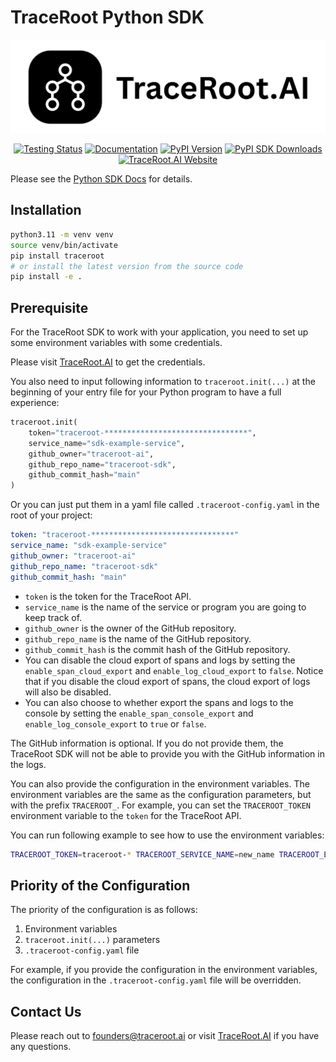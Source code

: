 # TraceRoot Python SDK

<div align="center">
  <a href="https://traceroot.ai/">
    <img src="https://raw.githubusercontent.com/traceroot-ai/traceroot/main/misc/images/traceroot_logo.png" alt="TraceRoot Logo">
  </a>
</div>

<div align="center">

[![Testing Status][testing-image]][testing-url]
[![Documentation][docs-image]][docs-url]
[![PyPI Version][pypi-image]][pypi-url]
[![PyPI SDK Downloads][pypi-sdk-downloads-image]][pypi-sdk-downloads-url]
[![TraceRoot.AI Website][company-website-image]][company-website-url]

</div>

Please see the [Python SDK Docs](https://docs.traceroot.ai/sdk/python) for details.

## Installation

```bash
python3.11 -m venv venv
source venv/bin/activate
pip install traceroot
# or install the latest version from the source code
pip install -e .
```

## Prerequisite

For the TraceRoot SDK to work with your application, you need to set up some environment variables with some credentials.

Please visit [TraceRoot.AI](https://traceroot.ai) to get the credentials.

You also need to input following information to `traceroot.init(...)` at the beginning of your entry file for your Python program to have a full experience:

```python
traceroot.init(
    token="traceroot-********************************",
    service_name="sdk-example-service",
    github_owner="traceroot-ai",
    github_repo_name="traceroot-sdk",
    github_commit_hash="main"
)
```

Or you can just put them in a yaml file called `.traceroot-config.yaml` in the root of your project:

```yaml
token: "traceroot-********************************"
service_name: "sdk-example-service"
github_owner: "traceroot-ai"
github_repo_name: "traceroot-sdk"
github_commit_hash: "main"
```

- `token` is the token for the TraceRoot API.
- `service_name` is the name of the service or program you are going to keep track of.
- `github_owner` is the owner of the GitHub repository.
- `github_repo_name` is the name of the GitHub repository.
- `github_commit_hash` is the commit hash of the GitHub repository.
- You can disable the cloud export of spans and logs by setting the `enable_span_cloud_export` and `enable_log_cloud_export` to `false`. Notice that if you disable the cloud export of spans, the cloud export of logs will also be disabled.
- You can also choose to whether export the spans and logs to the console by setting the `enable_span_console_export` and `enable_log_console_export` to `true` or `false`.

The GitHub information is optional. If you do not provide them, the TraceRoot SDK will not be able to provide you with the GitHub information in the logs.

You can also provide the configuration in the environment variables. The environment variables are the same as the configuration parameters, but with the prefix `TRACEROOT_`. For example, you can set the `TRACEROOT_TOKEN` environment variable to the `token` for the TraceRoot API.

You can run following example to see how to use the environment variables:

```bash
TRACEROOT_TOKEN=traceroot-* TRACEROOT_SERVICE_NAME=new_name TRACEROOT_ENABLE_LOG_CLOUD_EXPORT=1 python3 examples/override_example.py
```

## Priority of the Configuration

The priority of the configuration is as follows:

1. Environment variables
1. `traceroot.init(...)` parameters
1. `.traceroot-config.yaml` file

For example, if you provide the configuration in the environment variables, the configuration in the `.traceroot-config.yaml` file will be overridden.

## Contact Us

Please reach out to founders@traceroot.ai or visit [TraceRoot.AI](https://traceroot.ai) if you have any questions.

[company-website-image]: https://img.shields.io/badge/website-traceroot.ai-black
[company-website-url]: https://traceroot.ai
[docs-image]: https://img.shields.io/badge/docs-traceroot.ai-0dbf43
[docs-url]: https://docs.traceroot.ai
[pypi-image]: https://badge.fury.io/py/traceroot.svg
[pypi-sdk-downloads-image]: https://static.pepy.tech/badge/traceroot
[pypi-sdk-downloads-url]: https://pypi.python.org/pypi/traceroot
[pypi-url]: https://pypi.python.org/pypi/traceroot
[testing-image]: https://github.com/traceroot-ai/traceroot/actions/workflows/test.yml/badge.svg
[testing-url]: https://github.com/traceroot-ai/traceroot/actions/workflows/test.yml
